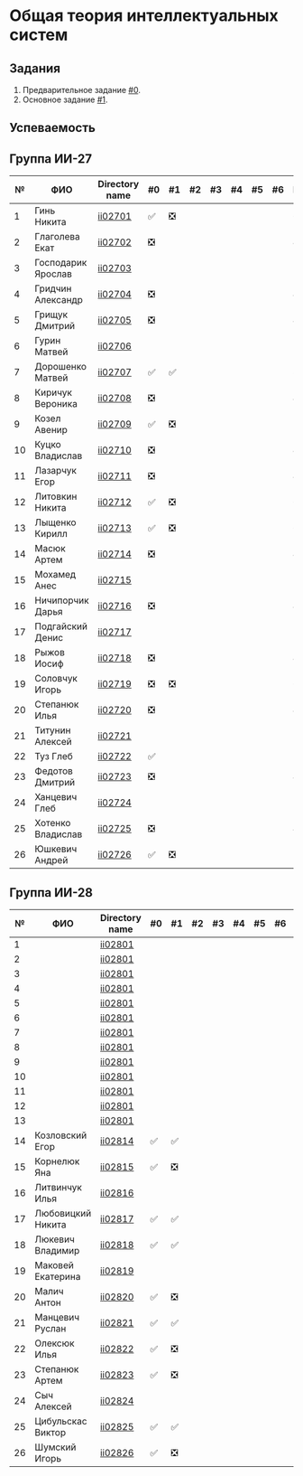# Общая теория интеллектуальных систем

## Задания

1. Предварительное задание [#0](./tasks/task_00/readme.md).
2. Основное задание [#1](./tasks/task_01/readme.md).

## Успеваемость

## Группа ИИ-27
| №  | ФИО                               | Directory name              | #0 | #1  | #2 | #3 | #4 | #5 | #6 | Рейтинг |
|----|-----------------------------------|-----------------------------|----|-----|----|----|----|----|----|---------|
| 1  |Гинь Никита                        |[ii02701](./trunk/ii02701/)  | ✅ | ❎ |    |    |    |    |    | 6       |
| 2  |Глаголева Екат                     |[ii02702](./trunk/ii02702/)  | ❎ |    |    |    |    |    |    | 4       |
| 3  |Господарик Ярослав                 |[ii02703](./trunk/ii02703/)  |    |    |    |    |    |    |    | 2       |
| 4  |Гридчин Александр                  |[ii02704](./trunk/ii02704/)  | ❎ |    |    |    |    |    |    | 4       |
| 5  |Грищук Дмитрий                     |[ii02705](./trunk/ii02705/)  | ❎ |    |    |    |    |    |    | 4       |
| 6  |Гурин Матвей                       |[ii02706](./trunk/ii02706/)  |    |    |    |    |    |    |    | 2       |
| 7  |Дорошенко Матвей                   |[ii02707](./trunk/ii02707/)  | ✅ | ✅ |    |    |    |    |    | 8      |
| 8  |Киричук Вероника                   |[ii02708](./trunk/ii02708/)  | ❎ |    |    |    |    |    |    | 4      |
| 9  |Козел Авенир                       |[ii02709](./trunk/ii02709/)  | ✅ | ❎ |    |    |    |    |    | 5      |
| 10 |Куцко Владислав                    |[ii02710](./trunk/ii02710/)  | ❎ |    |    |    |    |    |    | 4      |
| 11 |Лазарчук Егор                      |[ii02711](./trunk/ii02711/)  | ❎ |    |    |    |    |    |    | 4      |
| 12 |Литовкин Никита                    |[ii02712](./trunk/ii02712/)  | ✅ | ❎ |    |    |    |    |    | 6      |
| 13 |Лыщенко Кирилл                     |[ii02713](./trunk/ii02713/)  | ✅ | ❎ |    |    |    |    |    | 6      |
| 14 |Масюк Артем                        |[ii02714](./trunk/ii02714/)  | ❎ |    |    |    |    |    |    | 4      |
| 15 |Мохамед Анес                       |[ii02715](./trunk/ii02715/)  |    |    |    |    |    |    |    | 2      |
| 16 |Ничипорчик Дарья                   |[ii02716](./trunk/ii02716/)  | ❎ |    |    |    |    |    |    | 4      |
| 17 |Подгайский Денис                   |[ii02717](./trunk/ii02717/)  |    |    |    |    |    |    |    | 2      |
| 18 |Рыжов Иосиф                        |[ii02718](./trunk/ii02718/)  | ❎ |    |    |    |    |    |    | 4      |
| 19 |Соловчук Игорь                     |[ii02719](./trunk/ii02719/)  | ❎ | ❎ |    |    |    |    |    | 6      |
| 20 |Степанюк Илья                      |[ii02720](./trunk/ii02720/)  | ❎ |    |    |    |    |    |    | 4      |
| 21 |Титунин Алексей                    |[ii02721](./trunk/ii02721/)  |     |    |    |    |    |    |    | 2      |
| 22 |Туз Глеб                           |[ii02722](./trunk/ii02722/)  | ✅ |    |    |    |    |    |    | 5      |
| 23 |Федотов Дмитрий                    |[ii02723](./trunk/ii02723/)  | ❎ |    |    |    |    |    |    | 4      |
| 24 |Ханцевич Глеб                      |[ii02724](./trunk/ii02724/)  |    |    |    |    |    |    |    | 2      |
| 25 |Хотенко Владислав                  |[ii02725](./trunk/ii02725/)  | ❎ |    |    |    |    |    |    | 4     |
| 26 |Юшкевич Андрей                     |[ii02726](./trunk/ii02726/)  | ✅ | ❎ |    |    |    |    |    | 5     |


## Группа ИИ-28
  
| №  | ФИО                               | Directory name               | #0 | #1 | #2 | #3 | #4 | #5 | #6 | Рейтинг |
|----|-----------------------------------|------------------------------|----|----|----|----|----|----|----|---------|
| 1  |                                   |[ii02801](./trunk/ii02801/)   |    |    |    |    |    |    |    |         |
| 2  |                                   |[ii02801](./trunk/ii02801/)   |    |    |    |    |    |    |    |         |
| 3  |                                   |[ii02801](./trunk/ii02801/)   |    |    |    |    |    |    |    |         |
| 4  |                                   |[ii02801](./trunk/ii02801/)   |    |    |    |    |    |    |    |         |
| 5  |                                   |[ii02801](./trunk/ii02801/)   |    |    |    |    |    |    |    |         |
| 6  |                                   |[ii02801](./trunk/ii02801/)   |    |    |    |    |    |    |    |         |
| 7  |                                   |[ii02801](./trunk/ii02801/)   |    |    |    |    |    |    |    |         |
| 8  |                                   |[ii02801](./trunk/ii02801/)   |    |    |    |    |    |    |    |         |
| 9  |                                   |[ii02801](./trunk/ii02801/)   |    |    |    |    |    |    |    |         |
| 10 |                                   |[ii02801](./trunk/ii02801/)   |    |    |    |    |    |    |    |         |
| 11 |                                   |[ii02801](./trunk/ii02801/)   |    |    |    |    |    |    |    |         |
| 12 |                                   |[ii02801](./trunk/ii02801/)   |    |    |    |    |    |    |    |         |
| 13 |                                   |[ii02801](./trunk/ii02801/)   |    |    |    |    |    |    |    |         |
| 14 |Козловский Егор                    |[ii02814](./trunk/ii02814/)   | ✅ | ✅ |    |    |    |    |    | 8      |
| 15 |Корнелюк Яна                       |[ii02815](./trunk/ii02815/)   | ✅ | ❎ |    |    |    |    |    | 6      |
| 16 |Литвинчук Илья                     |[ii02816](./trunk/ii02816/)   |    |    |    |    |    |    |    | 2      |
| 17 |Любовицкий Никита                  |[ii02817](./trunk/ii02817/)   | ✅ | ✅ |    |    |    |    |    | 8     |
| 18 |Люкевич Владимир                   |[ii02818](./trunk/ii02818/)   | ✅ | ✅ |    |    |    |    |    | 8     |
| 19 |Маковей Екатерина                  |[ii02819](./trunk/ii02819/)   |    |     |    |    |    |    |    | 2     |
| 20 |Малич Антон                        |[ii02820](./trunk/ii02820/)   | ✅ | ❎ |    |    |    |    |    | 6     |
| 21 |Манцевич Руслан                    |[ii02821](./trunk/ii02821/)   | ✅ | ✅ |    |    |    |    |    | 8     |
| 22 |Олексюк Илья                       |[ii02822](./trunk/ii02822/)   | ✅ | ❎ |    |    |    |    |    | 6     |
| 23 |Степанюк Артем                     |[ii02823](./trunk/ii02823/)   | ✅ | ❎ |    |    |    |    |    | 6     |
| 24 |Сыч Алексей                        |[ii02824](./trunk/ii02824/)   |    |    |    |    |    |    |    | 2     |
| 25 |Цибульскас Виктор                  |[ii02825](./trunk/ii02825/)   | ✅ |✅ |    |    |    |    |    | 8     |
| 26 |Шумский Игорь                      |[ii02826](./trunk/ii02826/)   | ✅  | ❎ |    |    |    |    |   | 6     |
